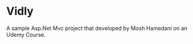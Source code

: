 # Vidly <img href="https://travis-ci.org/yusufduyar/Vidly.svg?token=SteBRCki8tQRTALTeqcY&branch=master"/> 
A sample Asp.Net Mvc project that developed by Mosh Hamedani on an Udemy Course. 
